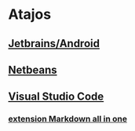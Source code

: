 # Atajos

## [Jetbrains/Android](resources\Shortcuts\Jetbrains.md)

## [Netbeans](resources\Shortcuts\Netbeans.md)


## [Visual Studio Code](resources\Shortcuts\VisualStudioCode.md)

### [extension Markdown all in one](https://marketplace.visualstudio.com/items?itemName=yzhang.markdown-all-in-one)